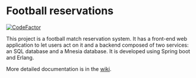 # Football reservations
[![CodeFactor](https://www.codefactor.io/repository/github/seraogianluca/football-reservations/badge)](https://www.codefactor.io/repository/github/seraogianluca/football-reservations)

This project is a football match reservation system. It has a front-end web application to let users act on it and a backend composed of two services: an SQL database and a Mnesia database. It is developed using Spring boot and Erlang.

More detailed documentation is in the [wiki](https://github.com/seraogianluca/football-reserevations/wiki).

